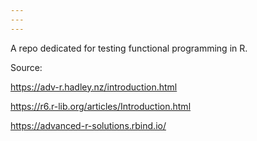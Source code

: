 ```yaml
---
---
---
```


A repo dedicated for testing functional programming in R.

Source:

<https://adv-r.hadley.nz/introduction.html>

<https://r6.r-lib.org/articles/Introduction.html>

<https://advanced-r-solutions.rbind.io/>
